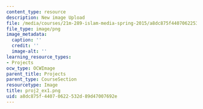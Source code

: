```yaml
---
content_type: resource
description: New image Upload
file: /media/courses/21m-289-islam-media-spring-2015/a8dc875f44070622532d89d47007692e_proj2_ex1.png
file_type: image/png
image_metadata:
  caption: ''
  credit: ''
  image-alt: ''
learning_resource_types:
- Projects
ocw_type: OCWImage
parent_title: Projects
parent_type: CourseSection
resourcetype: Image
title: proj2_ex1.png
uid: a8dc875f-4407-0622-532d-89d47007692e
---
```

